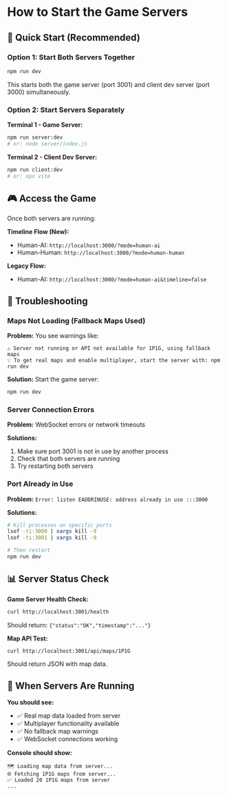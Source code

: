 # How to Start the Game Servers

## 🚀 Quick Start (Recommended)

### Option 1: Start Both Servers Together
```bash
npm run dev
```
This starts both the game server (port 3001) and client dev server (port 3000) simultaneously.

### Option 2: Start Servers Separately

**Terminal 1 - Game Server:**
```bash
npm run server:dev
# or: node server/index.js
```

**Terminal 2 - Client Dev Server:**  
```bash
npm run client:dev
# or: npx vite
```

## 🎮 Access the Game

Once both servers are running:

**Timeline Flow (New):**
- Human-AI: `http://localhost:3000/?mode=human-ai`
- Human-Human: `http://localhost:3000/?mode=human-human`

**Legacy Flow:**
- Human-AI: `http://localhost:3000/?mode=human-ai&timeline=false`

## 🔧 Troubleshooting

### Maps Not Loading (Fallback Maps Used)
**Problem:** You see warnings like:
```
⚠️ Server not running or API not available for 1P1G, using fallback maps
💡 To get real maps and enable multiplayer, start the server with: npm run dev
```

**Solution:** Start the game server:
```bash
npm run dev
```

### Server Connection Errors
**Problem:** WebSocket errors or network timeouts

**Solutions:**
1. Make sure port 3001 is not in use by another process
2. Check that both servers are running
3. Try restarting both servers

### Port Already in Use
**Problem:** `Error: listen EADDRINUSE: address already in use :::3000`

**Solutions:**
```bash
# Kill processes on specific ports
lsof -ti:3000 | xargs kill -9
lsof -ti:3001 | xargs kill -9

# Then restart
npm run dev
```

## 📊 Server Status Check

**Game Server Health Check:**
```bash
curl http://localhost:3001/health
```
Should return: `{"status":"OK","timestamp":"..."}`

**Map API Test:**
```bash
curl http://localhost:3001/api/maps/1P1G
```
Should return JSON with map data.

## 🎯 When Servers Are Running

**You should see:**
- ✅ Real map data loaded from server
- ✅ Multiplayer functionality available
- ✅ No fallback map warnings
- ✅ WebSocket connections working

**Console should show:**
```
🗺️ Loading map data from server...
🌐 Fetching 1P1G maps from server...
✅ Loaded 20 1P1G maps from server
...
```